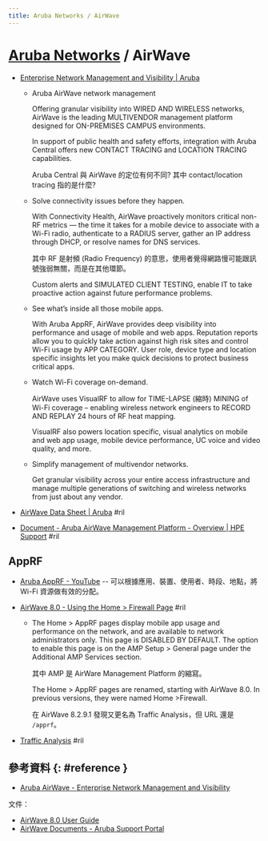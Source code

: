 ```yaml
---
title: Aruba Networks / AirWave
---
```

# [Aruba Networks](aruba.md) / AirWave

  - [Enterprise Network Management and Visibility \| Aruba](https://www.arubanetworks.com/products/network-management-operations/airwave/)

      - Aruba AirWave network management

        Offering granular visibility into WIRED AND WIRELESS networks, AirWave is the leading MULTIVENDOR management platform designed for ON-PREMISES CAMPUS environments.

        In support of public health and safety efforts, integration with Aruba Central offers new CONTACT TRACING and LOCATION TRACING capabilities.

        Aruba Central 與 AirWave 的定位有何不同? 其中 contact/location tracing 指的是什麼?

      - Solve connectivity issues before they happen.

        With Connectivity Health, AirWave proactively monitors critical non-RF metrics — the time it takes for a mobile device to associate with a Wi-Fi radio, authenticate to a RADIUS server, gather an IP address through DHCP, or resolve names for DNS services.

        其中 RF 是射頻 (Radio Frequency) 的意思，使用者覺得網路慢可能跟訊號強弱無關，而是在其他環節。

        Custom alerts and SIMULATED CLIENT TESTING, enable IT to take proactive action against future performance problems.

      - See what’s inside all those mobile apps.

        With Aruba AppRF, AirWave provides deep visibility into performance and usage of mobile and web apps. Reputation reports allow you to quickly take action against high risk sites and control Wi-Fi usage by APP CATEGORY. User role, device type and location specific insights let you make quick decisions to protect business critical apps.

      - Watch Wi-Fi coverage on-demand.

        AirWave uses VisualRF to allow for TIME-LAPSE (縮時) MINING of Wi-Fi coverage – enabling wireless network engineers to RECORD AND REPLAY 24 hours of RF heat mapping.

        VisualRF also powers location specific, visual analytics on mobile and web app usage, mobile device performance, UC voice and video quality, and more.

      - Simplify management of multivendor networks.

        Get granular visibility across your entire access infrastructure and manage multiple generations of switching and wireless networks from just about any vendor.

  - [AirWave Data Sheet \| Aruba](https://www.arubanetworks.com/resource/airwave-data-sheet/) #ril
  - [Document \- Aruba AirWave Management Platform \- Overview \| HPE Support](https://support.hpe.com/hpesc/public/docDisplay?docId=emr_na-a00006259en_us) #ril

## AppRF

  - [Aruba AppRF \- YouTube](https://www.youtube.com/watch?v=-6kjPwNpNpA) -- 可以根據應用、裝置、使用者、時段、地點，將 Wi-Fi 資源做有效的分配。

  - [AirWave 8\.0 \- Using the Home > Firewall Page](https://www.arubanetworks.com/techdocs/AirWave_8_0_Web_Help/UserGuide.htm#AWUserGuide/Chapter7_DailyTasks/Firewall.htm) #ril

      - The Home > AppRF pages display mobile app usage and performance on the network, and are available to network administrators only. This page is DISABLED BY DEFAULT. The option to enable this page is on the AMP Setup > General page under the Additional AMP Services section.

        其中 AMP 是 AirWare Management Platform 的縮寫。

        The Home > AppRF pages are renamed, starting with AirWave 8.0. In previous versions, they were named Home >Firewall.

        在 AirWave 8.2.9.1 發現又更名為 Traffic Analysis，但 URL 還是 `/apprf`。

  - [Traffic Analysis](https://www.arubanetworks.com/techdocs/ArubaOS_801_Web_Help/Content/ArubaFrameStyles/Dashboard_Monitoring/AppRF.htm) #ril

## 參考資料 {: #reference }

  - [Aruba AirWave - Enterprise Network Management and Visibility](https://www.arubanetworks.com/products/network-management-operations/airwave/)

文件：

  - [AirWave 8.0 User Guide](https://www.arubanetworks.com/techdocs/AirWave_8_0_Web_Help/UserGuide.htm)
  - [AirWave Documents - Aruba Support Portal](https://asp.arubanetworks.com/downloads;products=Aruba%20AirWave)

